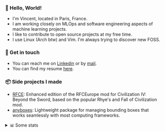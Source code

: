 ### 👋 Hello, World!

- I'm Vincent, located in Paris, France.
- I am working closely on MLOps and software engineering aspects of machine learning projects.
- I like to contribute to open source projects at my free time.
- I use Linux (Arch btw) and Vim. I'm always trying to discover new FOSS.

### 🔗 Get in touch

- You can reach me on [Linkedin](https://www.linkedin.com/in/vincent-duchauffour-3a9641155/) or by [mail](mailto:vincent.duchauffour@proton.me).
- You can find my resume [here](https://raw.githubusercontent.com/VDuchauffour/resume/main/resume.pdf).

### 📦 Side projects I made

- [RFCE](https://github.com/VDuchauffour/RFCEurope): Enhanced edition of the RFCEurope mod for Civilization IV: Beyond the Sword, based on the popular Rhye's and Fall of Civilization mod. 
- [anyboxes](https://github.com/VDuchauffour/anyboxes): Lightweight package for managing bounding boxes that works seamlessly with most computing frameworks. 

<details><summary>📊 Some stats</summary>  
  
<p align="center">
  <img alt="VDuchauffour's github stats" src="https://github-readme-stats.vercel.app/api?username=VDuchauffour&include_all_commits=true&show_icons=true&theme=react"/>
  <br />
  <img alt="VDuchauffour's streak stats" src="https://streak-stats.demolab.com?user=VDuchauffour&theme=react"/>
  <br />
  <img alt="VDuchauffour's language stats" src="https://github-readme-stats.vercel.app/api/top-langs/?username=VDuchauffour&count_private=true&include_all_commits=true&show_icons=true&layout=compact&theme=react"/>
  <!--   <br />
  <img alt="VDuchauffour's Wakatime stats" src="https://github-readme-stats.vercel.app/api/wakatime?username=VDuchauffour&theme=react"/> -->
</p>

#### 🧭 Wakatime stats
<!--START_SECTION:waka-->
![Code Time](http://img.shields.io/badge/Code%20Time-2%2C291%20hrs%2020%20mins-blue)

![Lines of code](https://img.shields.io/badge/From%20Hello%20World%20I%27ve%20Written-4.2%20million%20lines%20of%20code-blue)

**🐱 My GitHub Data** 

> 📦 986.9 kB Used in GitHub's Storage 
 > 
> 🏆 807 Contributions in the Year 2024
 > 
> 🚫 Not Opted to Hire
 > 
> 📜 10 Public Repositories 
 > 
> 🔑 2 Private Repositories 
 > 
**I'm an Early 🐤** 

```text
🌞 Morning                456 commits         ██░░░░░░░░░░░░░░░░░░░░░░░   08.04 % 
🌆 Daytime                3416 commits        ███████████████░░░░░░░░░░   60.20 % 
🌃 Evening                1583 commits        ███████░░░░░░░░░░░░░░░░░░   27.90 % 
🌙 Night                  219 commits         █░░░░░░░░░░░░░░░░░░░░░░░░   03.86 % 
```
📅 **I'm Most Productive on Monday** 

```text
Monday                   1320 commits        ██████░░░░░░░░░░░░░░░░░░░   23.26 % 
Tuesday                  1238 commits        █████░░░░░░░░░░░░░░░░░░░░   21.82 % 
Wednesday                817 commits         ████░░░░░░░░░░░░░░░░░░░░░   14.40 % 
Thursday                 1147 commits        █████░░░░░░░░░░░░░░░░░░░░   20.22 % 
Friday                   888 commits         ████░░░░░░░░░░░░░░░░░░░░░   15.65 % 
Saturday                 90 commits          ░░░░░░░░░░░░░░░░░░░░░░░░░   01.59 % 
Sunday                   174 commits         █░░░░░░░░░░░░░░░░░░░░░░░░   03.07 % 
```


📊 **This Week I Spent My Time On** 

```text
💬 Programming Languages: 
Python                   31 hrs 12 mins      ███████████████████░░░░░░   75.14 % 
YAML                     3 hrs 58 mins       ██░░░░░░░░░░░░░░░░░░░░░░░   09.57 % 
C++                      1 hr 22 mins        █░░░░░░░░░░░░░░░░░░░░░░░░   03.32 % 
Other                    1 hr 8 mins         █░░░░░░░░░░░░░░░░░░░░░░░░   02.77 % 
Markdown                 1 hr 7 mins         █░░░░░░░░░░░░░░░░░░░░░░░░   02.72 % 
```


 Last Updated on 13/10/2024 00:53:19 UTC
<!--END_SECTION:waka-->
</details>
